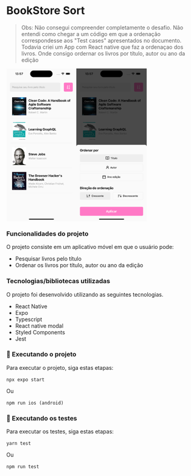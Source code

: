 # BookStore Sort

> Obs: Não consegui compreender completamente o desafio. Não entendi como chegar a um código em que a ordenação correspondesse aos "Test cases" apresentados no documento. Todavia criei um App com React native que faz a ordenaçao dos livros. Onde consigo ordernar os livros por título, autor ou ano da edição

<div style="display: flex; height: 400px">
<img src="./.github/book1.png" >
<img src="./.github/book2.png">
</div>

### Funcionalidades do projeto

O projeto consiste em um aplicativo móvel em que o usuário pode:

- Pesquisar livros pelo título
- Ordenar os livros por título, autor ou ano da edição

### Tecnologias/bibliotecas utilizadas

O projeto foi desenvolvido utilizando as seguintes tecnologias.

- React Native
- Expo
- Typescript
- React native modal
- Styled Components
- Jest

### 🚀 Executando o projeto

Para executar o projeto, siga estas etapas:

```
npx expo start
```

Ou

```
npm run ios (android)
```

### 🚀 Executando os testes

Para executar os testes, siga estas etapas:

```
yarn test
```

Ou

```
npm run test
```
